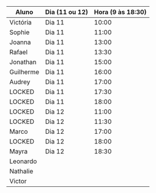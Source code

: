 | Aluno     | Dia (11 ou 12) | Hora (9 às 18:30) |
| --------- | -------------- | -------------- |
| Victória  | Dia 11  |  10:00    |
| Sophie    |  Dia 11 |  11:00    |
| Joanna    | Dia 11  |  13:00    |
| Rafael    | Dia 11  |  13:30    |
| Jonathan  | Dia 11  |  15:00    |
| Guilherme | Dia 11  |  16:00    |
| Audrey    | Dia 11  |  17:00    |
| LOCKED    | Dia 11  |  17:30    |
| LOCKED    | Dia 11  |  18:00    |
| LOCKED    | Dia 12  |  11:00    |
| LOCKED    | Dia 12  |  11:30    |
| Marco     | Dia 12  |  17:00    |
| LOCKED    | Dia 12  |  18:00    |
| Mayra     | Dia 12  |  18:30    |
| Leonardo  |         |           |
| Nathalie  |         |           |
| Victor    |         |           |

